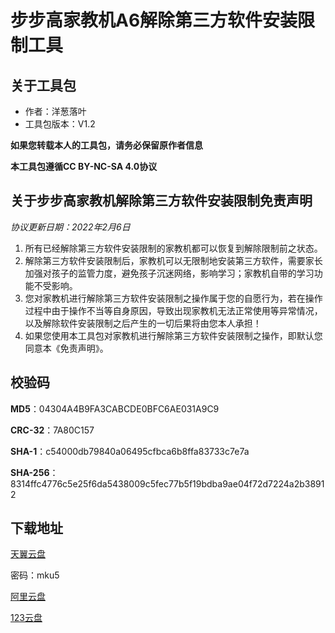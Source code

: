 # 步步高家教机A6解除第三方软件安装限制工具

## 关于工具包
- 作者：洋葱落叶
- 工具包版本：V1.2

**如果您转载本人的工具包，请务必保留原作者信息**

**本工具包遵循CC BY-NC-SA 4.0协议**

## 关于步步高家教机解除第三方软件安装限制免责声明
*协议更新日期：2022年2月6日*
1. 所有已经解除第三方软件安装限制的家教机都可以恢复到解除限制前之状态。
2. 解除第三方软件安装限制后，家教机可以无限制地安装第三方软件，需要家长加强对孩子的监管力度，避免孩子沉迷网络，影响学习；家教机自带的学习功能不受影响。
3. 您对家教机进行解除第三方软件安装限制之操作属于您的自愿行为，若在操作过程中由于操作不当等自身原因，导致出现家教机无法正常使用等异常情况，以及解除软件安装限制之后产生的一切后果将由您本人承担！
4. 如果您使用本工具包对家教机进行解除第三方软件安装限制之操作，即默认您同意本《免责声明》。

## 校验码
**MD5**：04304A4B9FA3CABCDE0BFC6AE031A9C9

**CRC-32**：7A80C157

**SHA-1**：c54000db79840a06495cfbca6b8ffa83733c7e7a

**SHA-256**：8314ffc4776c5e25f6da5438009c5fec77b5f19bdba9ae04f72d7224a2b38912

## 下载地址
[天翼云盘](https://cloud.189.cn/t/7ZRjQfyiUjMj)

密码：mku5

[阿里云盘](https://www.aliyundrive.com/s/DJwUEwGVZss)

[123云盘](https://www.123pan.com/s/FbyrVv-dAqBH)
